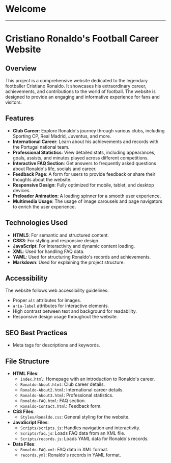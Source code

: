 # Welcome
---

# Cristiano Ronaldo's Football Career Website

## Overview
This project is a comprehensive website dedicated to the legendary footballer Cristiano Ronaldo. It showcases his extraordinary career, achievements, and contributions to the world of football. The website is designed to provide an engaging and informative experience for fans and visitors.

## Features
- **Club Career**: Explore Ronaldo's journey through various clubs, including Sporting CP, Real Madrid, Juventus, and more.
- **International Career**: Learn about his achievements and records with the Portugal national team.
- **Professional Statistics**: View detailed stats, including appearances, goals, assists, and minutes played across different competitions.
- **Interactive FAQ Section**: Get answers to frequently asked questions about Ronaldo's life, socials and career.
- **Feedback Page**: A form for users to provide feedback or share their thoughts about the website.
- **Responsive Design**: Fully optimized for mobile, tablet, and desktop devices.
- **Preloader Animation**: A loading spinner for a smooth user experience.
- **Multimedia Usage**: The usage of image carousels and page navigators to enrich the user experience.

## Technologies Used
- **HTML5**: For semantic and structured content.
- **CSS3**: For styling and responsive design.
- **JavaScript**: For interactivity and dynamic content loading.
- **XML**: Used for handling FAQ data.
- **YAML**: Used for structuring Ronaldo's records and achievements.
- **Markdown**: Used for explaining the project structure.

## Accessibility
The website follows web accessibility guidelines:
- Proper `alt` attributes for images.
- `aria-label` attributes for interactive elements.
- High contrast between text and background for readability.
- Responsive design usage throughout the website.

## SEO Best Practices
- Meta tags for descriptions and keywords.

## File Structure
- **HTML Files**: 
  - `index.html`: Homepage with an introduction to Ronaldo's career.
  - `Ronaldo-About.html`: Club career details.
  - `Ronaldo-About2.html`: International career details.
  - `Ronaldo-About3.html`: Professional statistics.
  - `Ronaldo-FAQ.html`: FAQ section.
  - `Ronaldo-Contact.html`: Feedback form.
- **CSS Files**:
  - `Styles/Ronaldo.css`: General styling for the website.
- **JavaScript Files**:
  - `Scripts/scripts.js`: Handles navigation and interactivity.
  - `Scripts/faq.js`: Loads FAQ data from an XML file.
  - `Scripts/records.js`: Loads YAML data for Ronaldo's records.
- **Data Files**:
  - `Ronaldo-FAQ.xml`: FAQ data in XML format.
  - `records.yml`: Ronaldo's records in YAML format.
